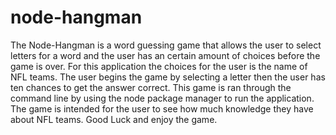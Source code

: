 # node-hangman

The Node-Hangman is a word guessing game that allows the user to select letters for a word and the user has an certain amount of choices
before the game is over. For this application the choices for the user is the name of NFL teams. The user begins the game by selecting a letter
then the user has ten chances to get the answer correct. This game is ran through the command line by using the node package manager to run the
application. The game is intended for the user to see how much knowledge they have about NFL teams. Good Luck and enjoy the game.

